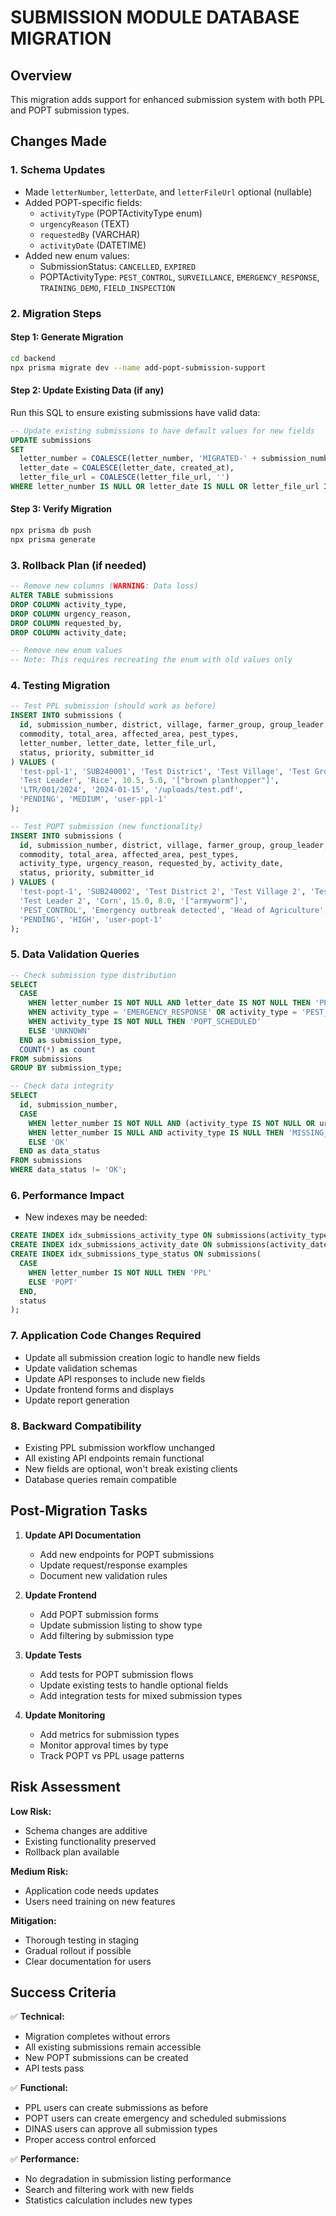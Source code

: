 # SUBMISSION MODULE DATABASE MIGRATION

## Overview
This migration adds support for enhanced submission system with both PPL and POPT submission types.

## Changes Made

### 1. Schema Updates
- Made `letterNumber`, `letterDate`, and `letterFileUrl` optional (nullable)
- Added POPT-specific fields:
  - `activityType` (POPTActivityType enum)
  - `urgencyReason` (TEXT)
  - `requestedBy` (VARCHAR)
  - `activityDate` (DATETIME)
- Added new enum values:
  - SubmissionStatus: `CANCELLED`, `EXPIRED`
  - POPTActivityType: `PEST_CONTROL`, `SURVEILLANCE`, `EMERGENCY_RESPONSE`, `TRAINING_DEMO`, `FIELD_INSPECTION`

### 2. Migration Steps

#### Step 1: Generate Migration
```bash
cd backend
npx prisma migrate dev --name add-popt-submission-support
```

#### Step 2: Update Existing Data (if any)
Run this SQL to ensure existing submissions have valid data:

```sql
-- Update existing submissions to have default values for new fields
UPDATE submissions 
SET 
  letter_number = COALESCE(letter_number, 'MIGRATED-' + submission_number),
  letter_date = COALESCE(letter_date, created_at),
  letter_file_url = COALESCE(letter_file_url, '')
WHERE letter_number IS NULL OR letter_date IS NULL OR letter_file_url IS NULL;
```

#### Step 3: Verify Migration
```bash
npx prisma db push
npx prisma generate
```

### 3. Rollback Plan (if needed)
```sql
-- Remove new columns (WARNING: Data loss)
ALTER TABLE submissions 
DROP COLUMN activity_type,
DROP COLUMN urgency_reason,
DROP COLUMN requested_by,
DROP COLUMN activity_date;

-- Remove new enum values
-- Note: This requires recreating the enum with old values only
```

### 4. Testing Migration
```sql
-- Test PPL submission (should work as before)
INSERT INTO submissions (
  id, submission_number, district, village, farmer_group, group_leader,
  commodity, total_area, affected_area, pest_types,
  letter_number, letter_date, letter_file_url,
  status, priority, submitter_id
) VALUES (
  'test-ppl-1', 'SUB240001', 'Test District', 'Test Village', 'Test Group',
  'Test Leader', 'Rice', 10.5, 5.0, '["brown planthopper"]',
  'LTR/001/2024', '2024-01-15', '/uploads/test.pdf',
  'PENDING', 'MEDIUM', 'user-ppl-1'
);

-- Test POPT submission (new functionality)
INSERT INTO submissions (
  id, submission_number, district, village, farmer_group, group_leader,
  commodity, total_area, affected_area, pest_types,
  activity_type, urgency_reason, requested_by, activity_date,
  status, priority, submitter_id
) VALUES (
  'test-popt-1', 'SUB240002', 'Test District 2', 'Test Village 2', 'Test Group 2',
  'Test Leader 2', 'Corn', 15.0, 8.0, '["armyworm"]',
  'PEST_CONTROL', 'Emergency outbreak detected', 'Head of Agriculture', '2024-02-01',
  'PENDING', 'HIGH', 'user-popt-1'
);
```

### 5. Data Validation Queries
```sql
-- Check submission type distribution
SELECT 
  CASE 
    WHEN letter_number IS NOT NULL AND letter_date IS NOT NULL THEN 'PPL_REGULAR'
    WHEN activity_type = 'EMERGENCY_RESPONSE' OR activity_type = 'PEST_CONTROL' THEN 'POPT_EMERGENCY'
    WHEN activity_type IS NOT NULL THEN 'POPT_SCHEDULED'
    ELSE 'UNKNOWN'
  END as submission_type,
  COUNT(*) as count
FROM submissions
GROUP BY submission_type;

-- Check data integrity
SELECT 
  id, submission_number,
  CASE 
    WHEN letter_number IS NOT NULL AND (activity_type IS NOT NULL OR urgency_reason IS NOT NULL) THEN 'HYBRID_ERROR'
    WHEN letter_number IS NULL AND activity_type IS NULL THEN 'MISSING_TYPE_INFO'
    ELSE 'OK'
  END as data_status
FROM submissions
WHERE data_status != 'OK';
```

### 6. Performance Impact
- New indexes may be needed:
```sql
CREATE INDEX idx_submissions_activity_type ON submissions(activity_type);
CREATE INDEX idx_submissions_activity_date ON submissions(activity_date);
CREATE INDEX idx_submissions_type_status ON submissions(
  CASE 
    WHEN letter_number IS NOT NULL THEN 'PPL' 
    ELSE 'POPT' 
  END, 
  status
);
```

### 7. Application Code Changes Required
- Update all submission creation logic to handle new fields
- Update validation schemas
- Update API responses to include new fields
- Update frontend forms and displays
- Update report generation

### 8. Backward Compatibility
- Existing PPL submission workflow unchanged
- All existing API endpoints remain functional
- New fields are optional, won't break existing clients
- Database queries remain compatible

## Post-Migration Tasks

1. **Update API Documentation**
   - Add new endpoints for POPT submissions
   - Update request/response examples
   - Document new validation rules

2. **Update Frontend**
   - Add POPT submission forms
   - Update submission listing to show type
   - Add filtering by submission type

3. **Update Tests**
   - Add tests for POPT submission flows
   - Update existing tests to handle optional fields
   - Add integration tests for mixed submission types

4. **Update Monitoring**
   - Add metrics for submission types
   - Monitor approval times by type
   - Track POPT vs PPL usage patterns

## Risk Assessment

**Low Risk:**
- Schema changes are additive
- Existing functionality preserved
- Rollback plan available

**Medium Risk:**
- Application code needs updates
- Users need training on new features

**Mitigation:**
- Thorough testing in staging
- Gradual rollout if possible
- Clear documentation for users

## Success Criteria

✅ **Technical:**
- Migration completes without errors
- All existing submissions remain accessible
- New POPT submissions can be created
- API tests pass

✅ **Functional:**
- PPL users can create submissions as before
- POPT users can create emergency and scheduled submissions
- DINAS users can approve all submission types
- Proper access control enforced

✅ **Performance:**
- No degradation in submission listing performance
- Search and filtering work with new fields
- Statistics calculation includes new types
